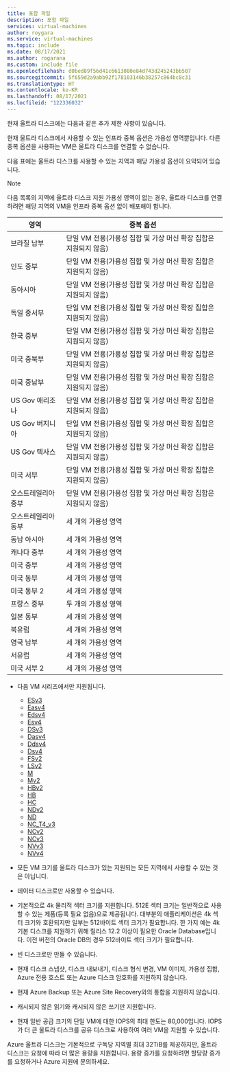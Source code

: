 ```yaml
---
title: 포함 파일
description: 포함 파일
services: virtual-machines
author: roygara
ms.service: virtual-machines
ms.topic: include
ms.date: 08/17/2021
ms.author: rogarana
ms.custom: include file
ms.openlocfilehash: d0bed89f56d41c6613080e84d743d245243bb507
ms.sourcegitcommit: 5f659d2a9abb92f178103146b38257c864bc8c31
ms.translationtype: HT
ms.contentlocale: ko-KR
ms.lasthandoff: 08/17/2021
ms.locfileid: "122336032"
---
```

현재 울트라 디스크에는 다음과 같은 추가 제한 사항이 있습니다.

현재 울트라 디스크에서 사용할 수 있는 인프라 중복 옵션은 가용성 영역뿐입니다. 다른 중복 옵션을 사용하는 VM은 울트라 디스크를 연결할 수 없습니다.

다음 표에는 울트라 디스크를 사용할 수 있는 지역과 해당 가용성 옵션이 요약되어 있습니다.

> [!NOTE]
> 다음 목록의 지역에 울트라 디스크 지원 가용성 영역이 없는 경우, 울트라 디스크를 연결하려면 해당 지역의 VM을 인프라 중복 옵션 없이 배포해야 합니다.

|영역  |중복 옵션  |
|---------|---------|
|브라질 남부     |단일 VM 전용(가용성 집합 및 가상 머신 확장 집합은 지원되지 않음)|
|인도 중부     |단일 VM 전용(가용성 집합 및 가상 머신 확장 집합은 지원되지 않음)|
|동아시아     |단일 VM 전용(가용성 집합 및 가상 머신 확장 집합은 지원되지 않음)|
|독일 중서부     |단일 VM 전용(가용성 집합 및 가상 머신 확장 집합은 지원되지 않음)|
|한국 중부     |단일 VM 전용(가용성 집합 및 가상 머신 확장 집합은 지원되지 않음)|
|미국 중북부    |단일 VM 전용(가용성 집합 및 가상 머신 확장 집합은 지원되지 않음)|
|미국 중남부    |단일 VM 전용(가용성 집합 및 가상 머신 확장 집합은 지원되지 않음)|
|US Gov 애리조나     |단일 VM 전용(가용성 집합 및 가상 머신 확장 집합은 지원되지 않음)|
|US Gov 버지니아     |단일 VM 전용(가용성 집합 및 가상 머신 확장 집합은 지원되지 않음)|
|US Gov 텍사스     |단일 VM 전용(가용성 집합 및 가상 머신 확장 집합은 지원되지 않음)|
|미국 서부     |단일 VM 전용(가용성 집합 및 가상 머신 확장 집합은 지원되지 않음)        |
|오스트레일리아 중부    |단일 VM 전용(가용성 집합 및 가상 머신 확장 집합은 지원되지 않음)|
|오스트레일리아 동부     |세 개의 가용성 영역         |
|동남 아시아    |세 개의 가용성 영역        |
|캐나다 중부     |세 개의 가용성 영역          |
|미국 중부     |세 개의 가용성 영역          |
|미국 동부     |세 개의 가용성 영역          |
|미국 동부 2     |세 개의 가용성 영역         |
|프랑스 중부    |두 개의 가용성 영역        |
|일본 동부    |세 개의 가용성 영역        |
|북유럽    |세 개의 가용성 영역        |
|영국 남부    |세 개의 가용성 영역        |
|서유럽    | 세 개의 가용성 영역|
|미국 서부 2    |세 개의 가용성 영역|

- 다음 VM 시리즈에서만 지원됩니다.
    - [ESv3](../articles/virtual-machines/ev3-esv3-series.md#esv3-series)
    - [Easv4](../articles/virtual-machines/eav4-easv4-series.md#easv4-series)
    - [Edsv4](../articles/virtual-machines/edv4-edsv4-series.md#edsv4-series)
    - [Esv4](../articles/virtual-machines/ev4-esv4-series.md#esv4-series)
    - [DSv3](../articles/virtual-machines/dv3-dsv3-series.md#dsv3-series)
    - [Dasv4](../articles/virtual-machines/dav4-dasv4-series.md#dasv4-series)
    - [Ddsv4](../articles/virtual-machines/ddv4-ddsv4-series.md#ddsv4-series)
    - [Dsv4](../articles/virtual-machines/dv4-dsv4-series.md#dsv4-series)
    - [FSv2](../articles/virtual-machines/fsv2-series.md)
    - [LSv2](../articles/virtual-machines/lsv2-series.md)
    - [M](../articles/virtual-machines/m-series.md)
    - [Mv2](../articles/virtual-machines/mv2-series.md)
    - [HBv2](../articles/virtual-machines/hbv2-series.md)
    - [HB](../articles/virtual-machines/hb-series.md)
    - [HC](../articles/virtual-machines/hc-series.md)
    - [NDv2](../articles/virtual-machines/ndv2-series.md)
    - [ND](../articles/virtual-machines/nd-series.md)
    - [NC_T4_v3](../articles/virtual-machines/nct4-v3-series.md)
    - [NCv2](../articles/virtual-machines/ncv2-series.md)
    - [NCv3](../articles/virtual-machines/ncv3-series.md)
    - [NVv3](../articles/virtual-machines/nvv3-series.md)
    - [NVv4](../articles/virtual-machines/nvv4-series.md)
    
- 모든 VM 크기를 울트라 디스크가 있는 지원되는 모든 지역에서 사용할 수 있는 것은 아닙니다.
- 데이터 디스크로만 사용할 수 있습니다. 
- 기본적으로 4k 물리적 섹터 크기를 지원합니다. 512E 섹터 크기는 일반적으로 사용할 수 있는 제품(등록 필요 없음)으로 제공됩니다. 대부분의 애플리케이션은 4k 섹터 크기와 호환되지만 일부는 512바이트 섹터 크기가 필요합니다. 한 가지 예는 4k 기본 디스크를 지원하기 위해 릴리스 12.2 이상이 필요한 Oracle Database입니다. 이전 버전의 Oracle DB의 경우 512바이트 섹터 크기가 필요합니다.
- 빈 디스크로만 만들 수 있습니다.
- 현재 디스크 스냅샷, 디스크 내보내기, 디스크 형식 변경, VM 이미지, 가용성 집합, Azure 전용 호스트 또는 Azure 디스크 암호화를 지원하지 않습니다.
- 현재 Azure Backup 또는 Azure Site Recovery와의 통합을 지원하지 않습니다.
- 캐시되지 않은 읽기와 캐시되지 않은 쓰기만 지원합니다.
- 현재 일반 공급 크기의 단일 VM에 대한 IOPS의 최대 한도는 80,000입니다. IOPS가 더 큰 울트라 디스크를 공유 디스크로 사용하여 여러 VM을 지원할 수 있습니다.

Azure 울트라 디스크는 기본적으로 구독당 지역별 최대 32TiB를 제공하지만, 울트라 디스크는 요청에 따라 더 많은 용량을 지원합니다. 용량 증가를 요청하려면 할당량 증가를 요청하거나 Azure 지원에 문의하세요.
